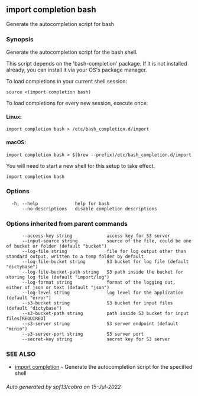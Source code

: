 ## import completion bash

Generate the autocompletion script for bash

### Synopsis

Generate the autocompletion script for the bash shell.

This script depends on the 'bash-completion' package.
If it is not installed already, you can install it via your OS's package manager.

To load completions in your current shell session:

	source <(import completion bash)

To load completions for every new session, execute once:

#### Linux:

	import completion bash > /etc/bash_completion.d/import

#### macOS:

	import completion bash > $(brew --prefix)/etc/bash_completion.d/import

You will need to start a new shell for this setup to take effect.


```
import completion bash
```

### Options

```
  -h, --help              help for bash
      --no-descriptions   disable completion descriptions
```

### Options inherited from parent commands

```
      --access-key string             access key for S3 server
      --input-source string           source of the file, could be one of bucket or folder (default "bucket")
      --log-file string               file for log output other than standard output, written to a temp folder by default
      --log-file-bucket string        S3 bucket for log file (default "dictybase")
      --log-file-bucket-path string   S3 path inside the bucket for storing log file (default "import/log")
      --log-format string             format of the logging out, either of json or text (default "json")
      --log-level string              log level for the application (default "error")
      --s3-bucket string              S3 bucket for input files (default "dictybase")
      --s3-bucket-path string         path inside S3 bucket for input files[REQUIRED]
      --s3-server string              S3 server endpoint (default "minio")
      --s3-server-port string         S3 server port
      --secret-key string             secret key for S3 server
```

### SEE ALSO

* [import completion](import_completion.md)	 - Generate the autocompletion script for the specified shell

###### Auto generated by spf13/cobra on 15-Jul-2022
